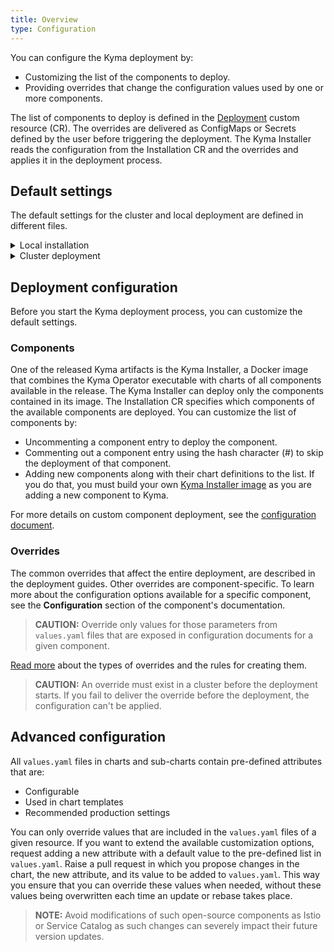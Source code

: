 ```yaml
---
title: Overview
type: Configuration
---
```


You can configure the Kyma deployment by:
  - Customizing the list of the components to deploy.
  - Providing overrides that change the configuration values used by one or more components.

The list of components to deploy is defined in the [Deployment](#custom-resource-installation) custom resource (CR).
The overrides are delivered as ConfigMaps or Secrets defined by the user before triggering the deployment.
The Kyma Installer reads the configuration from the Installation CR and the overrides and applies it in the deployment process.


## Default settings

The default settings for the cluster and local deployment are defined in different files.

<div tabs name="default-settings" group="configuration">
  <details>
  <summary label="local-installation">
  Local installation
  </summary>

  For the list of all components available to deploy see the `installer-cr.yaml.tpl` file.
  For the list of the default deployment overrides see the `installer-config-local.yaml.tpl` file.
  Other configuration values are defined directly in the configuration of the respective components.

  >**CAUTION:** The default configuration uses tested and recommended settings. Change them at your own risk.
  </details>
  <details>
  <summary label="cluster-deployment">
  Cluster deployment
  </summary>

  The default deployment flow uses a Kyma release.
  All components available in a given release are listed in the  `kyma-installer-cluster.yaml`, which is one of the release artifacts.
  Any required overrides are described in the [cluster deployment guide](#installation-install-kyma-on-a-cluster).
  Other settings are defined directly in the configuration of the components released with the given Kyma version.
  </details>
</div>

## Deployment configuration

Before you start the Kyma deployment process, you can customize the default settings.

### Components

One of the released Kyma artifacts is the Kyma Installer, a Docker image that combines the Kyma Operator executable with charts of all components available in the release.
The Kyma Installer can deploy only the components contained in its image.
The Installation CR specifies which components of the available components are deployed.
You can customize the list of components by:
- Uncommenting a component entry to deploy the component.
- Commenting out a component entry using the hash character (#) to skip the deployment of that component.
- Adding new components along with their chart definitions to the list. If you do that, you must build your own [Kyma Installer image](#installation-use-your-own-kyma-installer-image) as you are adding a new component to Kyma.

For more details on custom component deployment, see the [configuration document](#configuration-custom-component-installation).

### Overrides

The common overrides that affect the entire deployment, are described in the deployment guides.
Other overrides are component-specific.
To learn more about the configuration options available for a specific component, see the **Configuration** section of the component's documentation.

>**CAUTION:** Override only values for those parameters from `values.yaml` files that are exposed in configuration documents for a given component.

[Read more](#configuration-helm-overrides-for-kyma-installation) about the types of overrides and the rules for creating them.

>**CAUTION:** An override must exist in a cluster before the deployment starts. If you fail to deliver the override before the deployment, the configuration can't be applied.

## Advanced configuration

All `values.yaml` files in charts and sub-charts contain pre-defined attributes that are:
- Configurable
- Used in chart templates
- Recommended production settings

You can only override values that are included in the `values.yaml` files of a given resource. If you want to extend the available customization options, request adding a new attribute with a default value to the pre-defined list in `values.yaml`. Raise a pull request in which you propose changes in the chart, the new attribute, and its value to be added to `values.yaml`. This way you ensure that you can override these values when needed, without these values being overwritten each time an update or rebase takes place.

>**NOTE:** Avoid modifications of such open-source components as Istio or Service Catalog as such changes can severely impact their future version updates.
